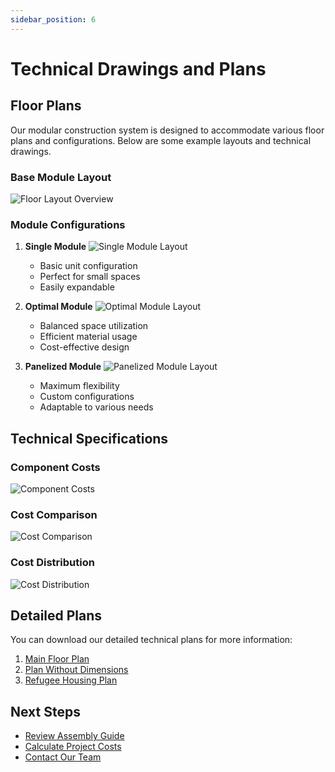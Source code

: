 ```yaml
---
sidebar_position: 6
---
```


# Technical Drawings and Plans

## Floor Plans

Our modular construction system is designed to accommodate various floor plans and configurations. Below are some example layouts and technical drawings.

### Base Module Layout
![Floor Layout Overview](/img/layouts/floor_layout.png)

### Module Configurations
1. **Single Module**
   ![Single Module Layout](/img/layouts/single_module_layout.png)
   - Basic unit configuration
   - Perfect for small spaces
   - Easily expandable

2. **Optimal Module**
   ![Optimal Module Layout](/img/layouts/optimal_module_layout.png)
   - Balanced space utilization
   - Efficient material usage
   - Cost-effective design

3. **Panelized Module**
   ![Panelized Module Layout](/img/layouts/panelized_module_layout.png)
   - Maximum flexibility
   - Custom configurations
   - Adaptable to various needs

## Technical Specifications

### Component Costs
![Component Costs](/img/costs/component_costs_bar.png)

### Cost Comparison
![Cost Comparison](/img/costs/cost_comparison_bar.png)

### Cost Distribution
![Cost Distribution](/img/costs/cost_distribution_pie.png)

## Detailed Plans

You can download our detailed technical plans for more information:

1. [Main Floor Plan](/img/plans/15.10.24_04_Lot8_04.pdf)
2. [Plan Without Dimensions](/img/plans/17.10.24_04_Lot8_04%20(plan%20without%20dimensions).pdf)
3. [Refugee Housing Plan](/img/plans/Yara_Turetsky_20x52x9_4_12_roof_Ukrainian_Refugee_Housing_MA.pdf)

## Next Steps

- [Review Assembly Guide](/assembly-guide)
- [Calculate Project Costs](/cost-calculator)
- [Contact Our Team](/contact) 